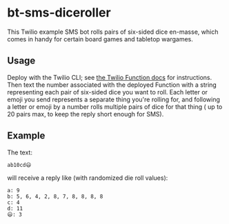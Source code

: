 # bt-sms-diceroller
This Twilio example SMS bot rolls pairs of six-sided dice en-masse, which comes
in handy for certain board games and tabletop wargames.

## Usage
Deploy with the Twilio CLI; see
[the Twilio Function docs](https://www.twilio.com/docs/runtime/functions) for
instructions. Then text the number associated with the deployed Function with
a string representing each pair of six-sided dice you want to roll. Each letter
or emoji you send represents a separate thing you're rolling for, and following
a letter or emoji by a number rolls multiple pairs of dice for that thing (
up to 20 pairs max, to keep the reply short enough for SMS).

## Example
The text:
```
ab10cd😃
```

will receive a reply like (with randomized die roll values):
```
a: 9
b: 5, 6, 4, 2, 8, 7, 8, 8, 8, 8
c: 4
d: 11
😃: 3
```
